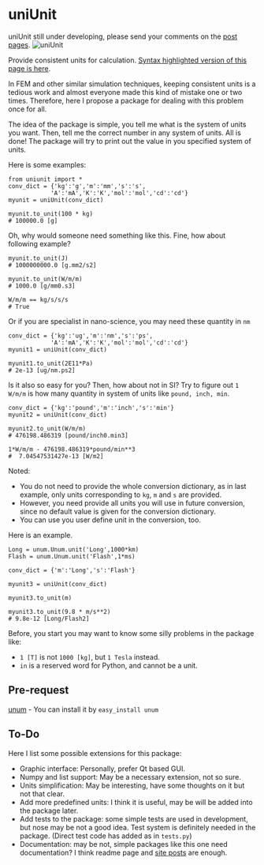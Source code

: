 uniUnit
=======
uniUnit still under developing, please send your comments on the [post pages](https://wanglongqi.github.io/uniUnit/).
![uniUnit](https://wanglongqi.github.io/public/images/uniUnit.png)

Provide consistent units for calculation. [Syntax highlighted version of this page is here](https://wanglongqi.github.io/uniunit/2014/11/27/uniunitreadme/).

In FEM and other similar simulation techniques, keeping consistent units is a tedious work and almost everyone made this kind of mistake one or two times. Therefore, here I propose a package for dealing with this problem once for all.

The idea of the package is simple, you tell me what is the system of units you want. Then, tell me the correct number in any system of units. All is done! The package will try to print out the value in you specified system of units.

Here is some examples:

	from uniunit import *
	conv_dict = {'kg':'g','m':'mm','s':'s',
				'A':'mA','K':'K','mol':'mol','cd':'cd'}
	myunit = uniUnit(conv_dict)

	myunit.to_unit(100 * kg)
	# 100000.0 [g]


Oh, why would someone need something like this. Fine, how about following example?


	myunit.to_unit(J)
	# 1000000000.0 [g.mm2/s2]

	myunit.to_unit(W/m/m)
	# 1000.0 [g/mm0.s3]

	W/m/m == kg/s/s/s
	# True


Or if you are specialist in nano-science, you may need these quantity in `nm`


	conv_dict = {'kg':'ug','m':'nm','s':'ps',
				'A':'mA','K':'K','mol':'mol','cd':'cd'}
	myunit1 = uniUnit(conv_dict)

	myunit1.to_unit(2E11*Pa)
	# 2e-13 [ug/nm.ps2]


Is it also so easy for you? Then, how about not in SI? Try to figure out `1 W/m/m` is how many quantity in system of units like `pound, inch, min`.


	conv_dict = {'kg':'pound','m':'inch','s':'min'}
	myunit2 = uniUnit(conv_dict)

	myunit2.to_unit(W/m/m)
	# 476198.486319 [pound/inch0.min3]

	1*W/m/m - 476198.486319*pound/min**3
	#  7.04547531427e-13 [W/m2]


Noted: 

- You do not need to provide the whole conversion dictionary, as in last example, only units corresponding to `kg`, `m` and `s` are provided. 
- However, you need provide all units you will use in future conversion, since no default value is given for the conversion dictionary.
- You can use you user define unit in the conversion, too. 

Here is an example.

	Long = unum.Unum.unit('Long',1000*km)
	Flash = unum.Unum.unit('Flash',1*ms)

	conv_dict = {'m':'Long','s':'Flash'}

	myunit3 = uniUnit(conv_dict)

	myunit3.to_unit(m)

	myunit3.to_unit(9.8 * m/s**2)
	# 9.8e-12 [Long/Flash2]

Before, you start you may want to know some silly problems in the package like:

- `1 [T]` is not `1000 [kg]`, but `1 Tesla` instead.
- `in` is a reserved word for Python, and cannot be a unit.

## Pre-request
[unum](https://pypi.python.org/pypi/Unum) - You can install it by `easy_install unum`

## To-Do
Here I list some possible extensions for this package:

- Graphic interface: Personally, prefer Qt based GUI.
- Numpy and list support: May be a necessary extension, not so sure.
- Units simplification: May be interesting, have some thoughts on it but not that clear.
- Add more predefined units: I think it is useful, may be will be added into the package later.
- Add tests to the package: some simple tests are used in development, but nose may be not a good idea. Test system is definitely needed in the package. (Direct test code has added as in `tests.py`)
- Documentation: may be not, simple packages like this one need documentation? I think readme page and [site posts](https://wanglongqi.github.io/uniUnit/) are enough.
